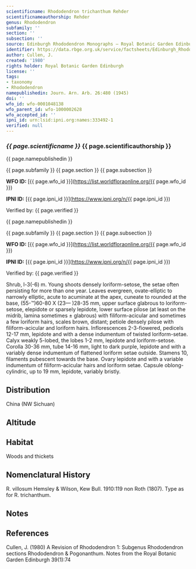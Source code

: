 ```yaml
---
scientificname: Rhododendron trichanthum Rehder
scientificnameauthorship: Rehder
genus: Rhododendron
subfamily: ''
section: ''
subsection: ''
source: Edinburgh Rhododendron Monographs – Royal Botanic Garden Edinburgh
identifier: https://data.rbge.org.uk/service/factsheets/Edinburgh_Rhododendron_Monographs.xhtml
author: Cullen, J.
created: '1980'
rights holder: Royal Botanic Garden Edinburgh
license: ''
tags:
- taxonomy
- Rhododendron
namepublishedin: Journ. Arn. Arb. 26:480 (1945)
doi: ''
wfo_id: wfo-0001048138
wfo_parent_id: wfo-1000002628
wfo_accepted_id: ''
ipni_id: urn:lsid:ipni.org:names:333492-1
verified: null
---
```

### _{{ page.scientificname }}_ {{ page.scientificauthorship }}
 {{ page.namepublishedin }}

{{ page.subfamily }} {{ page.section }} {{ page.subsection }}

**WFO ID:** [{{ page.wfo_id }}](https://list.worldfloraonline.org/{{ page.wfo_id }})

**IPNI ID:** [{{ page.ipni_id }}](https://www.ipni.org/n/{{ page.ipni_id }})

Verified by: {{ page.verified }}

 {{ page.namepublishedin }}

{{ page.subfamily }} {{ page.section }} {{ page.subsection }}

**WFO ID:** [{{ page.wfo_id }}](https://list.worldfloraonline.org/{{ page.wfo_id }})

**IPNI ID:** [{{ page.ipni_id }}](https://www.ipni.org/n/{{ page.ipni_id }})

Verified by: {{ page.verified }}



Shrub, l-3(-6) m. Young shoots densely loriform-setose, the setae often persisting for more than one year. Leaves evergreen, ovate-elliptic to narrowly elliptic, acute to acuminate at the apex, cuneate to rounded at the base, (55-™)60-80 X (23— )28-35 mm, upper surface glabrous to loriform-setose, elepidote or sparsely lepidote, lower surface pilose (at least on the midrib, lamina sometimes ± glabrous) with filiform-acicular and sometimes a few loriform hairs, scales brown, distant; petiole densely pilose with filiform-acicular and loriform hairs. Inflorescences 2-3-fiowered, pedicels 12-17 mm, lepidote and with a dense indumentum of twisted loriform-setae. Calyx weakly 5-lobed, the lobes 1-2 mm, lepidote and loriform-setose. Corolla 30-36 mm, tube 14-16 mm, light to dark purple, lepidote and with a variably dense indumentum of flattened loriform setae outside. Stamens 10, filaments pubescent towards the base. Ovary lepidote and with a variable indumentum of filiform-acicular hairs and loriform setae. Capsule oblong-cylindric, up to 19 mm, lepidote, variably bristly.

## Distribution
China (NW Sichuan)

## Altitude


## Habitat
Woods and thickets

## Nomenclatural History
R. villosum Hemsley & Wilson, Kew Bull. 1910:119 non Roth (1807). Type as for R. trichanthum.
                       
## Notes


## References

Cullen, J. (1980) A Revision of Rhododendron 1: Subgenus Rhododendron sections Rhododendron & Pogonanthum. Notes from the Royal Botanic Garden Edinburgh 39(1):74
